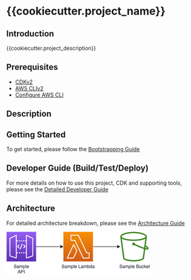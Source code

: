 # {{cookiecutter.project_name}}

## Introduction
{{cookiecutter.project_description}}

## Prerequisites
- [CDKv2](https://docs.aws.amazon.com/cdk/v2/guide/home.html)
- [AWS CLIv2]()
- [Configure AWS CLI](https://docs.aws.amazon.com/cli/latest/userguide/cli-chap-configure.html)

## Description
<ADD PROJECT SUMMARY>

## Getting Started

To get started, please follow the [Bootstrapping Guide](./docs/bootstrapping-guide.md)

## Developer Guide (Build/Test/Deploy)

For more details on how to use this project, CDK and supporting tools, please see the [Detailed Developer Guide](./docs/developer-guide.md)

## Architecture

For detailed architecture breakdown, please see the [Architecture Guide](./docs/architecture-guide.md)

![SampleArchitecture](./docs/images/architecture.png)
